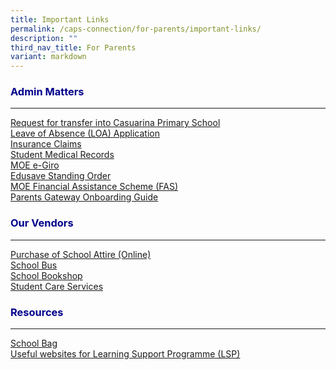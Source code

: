```yaml
---
title: Important Links
permalink: /caps-connection/for-parents/important-links/
description: ""
third_nav_title: For Parents
variant: markdown
---
```

<h3 style="color:DarkBlue;">Admin Matters</h3>

---
[Request for transfer into Casuarina Primary School](https://go.gov.sg/capswaitlist)<br>
[Leave of Absence (LOA) Application ](https://form.gov.sg/60fba258d0fde70012525a82)<br>
[Insurance Claims](/files/Income%20Gp%20Insurance%20for%20Students%20-%20Form%20%20Product%20Fact%20Sheet%20Year%202023%20(002).pdf)<br>
[Student Medical Records](https://go.gov.sg/capsstudentmedrec)<br>
[MOE e-Giro](https://go.gov.sg/capsmoegiro)<br>
[Edusave Standing Order](https://form.gov.sg/5be24a1bb3f842000fdc4e59)<br>
[MOE Financial Assistance Scheme (FAS)](https://form.gov.sg/64e2f8f73f582600139f54ac)<br>
[Parents Gateway Onboarding Guide](https://go.gov.sg/capspgguide2022)<br>

<h3 style="color:DarkBlue;">Our Vendors</h3>

---
[Purchase of School Attire (Online)](https://www.myuniformshop.com.sg/)<br>
[School Bus ](https://casuarinapri.moe.edu.sg/caps-contacts/vendors/schoolbus/)<br>
[School Bookshop](https://www.casuarinapri.moe.edu.sg/caps-contacts/vendors/school-bookshop/)<br>
[Student Care Services](https://rafflesstudentcare.com/)<br>

<h3 style="color:DarkBlue;">Resources</h3>

---
[School Bag](https://www.schoolbag.edu.sg/)<br>
[Useful websites for Learning Support Programme (LSP)](https://docs.google.com/presentation/d/e/2PACX-1vR3BGx41jZr4Rvhf5mTlxcuA6jP8sUslkBnwAp6sQ2QmFISluU7ZiR75Em0futpQw/pub?start=false&amp;loop=false&amp;delayms=3000&amp;slide=id.p1)<br>
